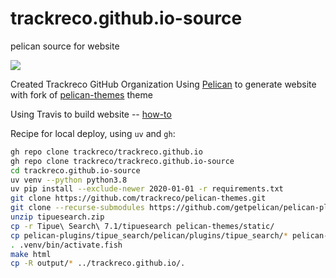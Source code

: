 # trackreco.github.io-source
pelican source for website 

![](https://travis-ci.org/trackreco/trackreco.github.io-source.svg?branch=master)

Created Trackreco GitHub Organization
Using [Pelican](http://getpelican.com/) to generate website with fork of [pelican-themes](https://github.com/trackreco/pelican-themes) theme

Using Travis to build website -- [how-to](http://zonca.github.io/2013/09/automatically-build-pelican-and-publish-to-github-pages.html)

Recipe for local deploy, using `uv` and `gh`:

```bash
gh repo clone trackreco/trackreco.github.io
gh repo clone trackreco/trackreco.github.io-source
cd trackreco.github.io-source
uv venv --python python3.8
uv pip install --exclude-newer 2020-01-01 -r requirements.txt
git clone https://github.com/trackreco/pelican-themes.git
git clone --recurse-submodules https://github.com/getpelican/pelican-plugins
unzip tipuesearch.zip
cp -r Tipue\ Search\ 7.1/tipuesearch pelican-themes/static/
cp pelican-plugins/tipue_search/pelican/plugins/tipue_search/* pelican-plugins/tipue_search/.
. .venv/bin/activate.fish
make html
cp -R output/* ../trackreco.github.io/.
```
